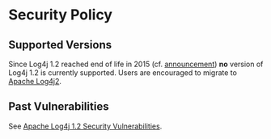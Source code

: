 # Security Policy

## Supported Versions

Since Log4j 1.2 reached end of life in 2015 (cf.
[announcement](http://blogs.apache.org/foundation/entry/apache_logging_services_project_announces)) **no** version of
Log4j 1.2 is currently supported. Users are encouraged to migrate to [Apache
Log4j2](https://logging.apache.org/log4j/2.x/manual/migration.html).

## Past Vulnerabilities

See [Apache Log4j 1.2 Security Vulnerabilities](https://logging.apache.org/log4j/1.2/).

